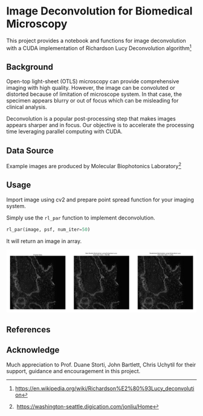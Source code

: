 # Image Deconvolution for Biomedical Microscopy

This project provides a notebook and functions for image deconvolution with a CUDA implementation of Richardson Lucy Deconvolution algorithm[^1]

## Background

Open-top light-sheet (OTLS) microscopy can provide comprehensive imaging with high quality. However, the image can be convoluted or distorted because of limitation of microscope system. In that case, the specimen appears blurry or out of focus which can be misleading for clinical analysis.

Deconvolution is a popular post-processing step that makes images appears sharper and in focus. Our objective is to accelerate the processing time leveraging parallel computing with CUDA.

## Data Source

Example images are produced by Molecular Biophotonics Laboratory[^2]

## Usage

Import image using cv2 and prepare point spread function for your imaging system.

Simply use the `rl_par` function to implement deconvolution. 

```python
rl_par(image, psf, num_iter=50)
```

It will return an image in array.

![Compare](img/Comp.jpg)



## References

[^1]:  https://en.wikipedia.org/wiki/Richardson%E2%80%93Lucy_deconvolution

[^2]:  https://washington-seattle.digication.com/jonliu/Home

## Acknowledge

Much appreciation to Prof. Duane Storti, John Bartlett, Chris Uchytil for their support, guidance and encouragement in this project.